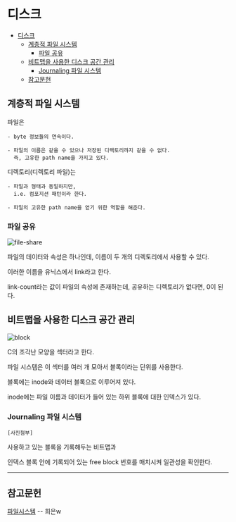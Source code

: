# 디스크

- [디스크](#디스크)
  - [계층적 파일 시스템](#계층적-파일-시스템)
    - [파일 공유](#파일-공유)
  - [비트맵을 사용한 디스크 공간 관리](#비트맵을-사용한-디스크-공간-관리)
    - [Journaling 파일 시스템](#journaling-파일-시스템)
  - [참고문헌](#참고문헌)

## 계층적 파일 시스템

파일은
    
    - byte 정보들의 연속이다.
     
    - 파일의 이름은 같을 수 있으나 저장된 디렉토리까지 같을 수 없다. 
      즉, 고유한 path name을 가지고 있다.    

디렉토리(디렉토리 파일)는
 
    - 파일과 형태과 동일하지만, 
      i.e. 컴포지션 패턴이라 한다.

    - 파일의 고유한 path name을 얻기 위한 역할을 해준다.

### 파일 공유

![file-share](https://img1.daumcdn.net/thumb/R1280x0/?scode=mtistory2&fname=https%3A%2F%2Fblog.kakaocdn.net%2Fdn%2FzC9bc%2FbtqFjdUFXQE%2Fj4sa7iTo7sLKcVqFNGt7dk%2Fimg.png)

파일의 데이터와 속성은 하나인데, 이름이 두 개의 디렉토리에서 사용할 수 있다.

이러한 이름을 유닉스에서 link라고 한다.

link-count라는 값이 파일의 속성에 존재하는데, 공유하는 디렉토리가 없다면, 0이 된다.

## 비트맵을 사용한 디스크 공간 관리

![block](https://img1.daumcdn.net/thumb/R1280x0/?scode=mtistory2&fname=https%3A%2F%2Fblog.kakaocdn.net%2Fdn%2Fb2MSQM%2FbtqFjc2CP8t%2F5Jv2MbqFws4bkKdk0EZpa1%2Fimg.png)

C의 조각난 모양을 섹터라고 한다.

파일 시스템은 이 섹터를 여러 개 모아서 블록이라는 단위를 사용한다.

블록에는 inode와 데이터 블록으로 이루어져 있다.

inode에는 파일 이름과 데이터가 들어 있는 하위 블록에 대한 인덱스가 있다.
      
### Journaling 파일 시스템

    [사진첨부]

사용하고 있는 블록을 기록해두는 비트맵과

인덱스 블록 안에 기록되어 있는 free block 번호를 매치시켜 일관성을 확인한다.

<hr/>

## 참고문헌

[파일시스템](https://hini7.tistory.com/88) -- 희은w